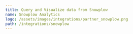 ```yaml
---
title: Query and Visualize data from Snowplow
name: Snowplow Analytics
logo: /assets/images/integrations/partner_snowplow.png
path: /integrations/snowplow
---
```

